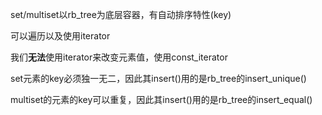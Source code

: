 set/multiset以rb_tree为底层容器，有自动排序特性(key)

可以遍历以及使用iterator

我们**无法**使用iterator来改变元素值，使用const_iterator

set元素的key必须独一无二，因此其insert()用的是rb_tree的insert_unique()

multiset的元素的key可以重复，因此其insert()用的是rb_tree的insert_equal()


